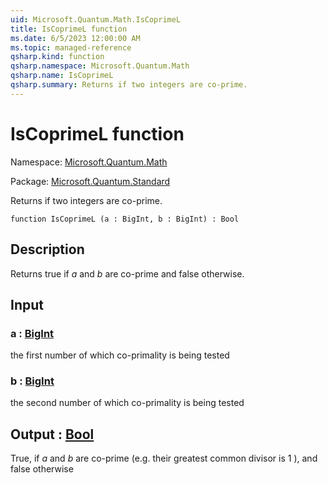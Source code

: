 ```yaml
---
uid: Microsoft.Quantum.Math.IsCoprimeL
title: IsCoprimeL function
ms.date: 6/5/2023 12:00:00 AM
ms.topic: managed-reference
qsharp.kind: function
qsharp.namespace: Microsoft.Quantum.Math
qsharp.name: IsCoprimeL
qsharp.summary: Returns if two integers are co-prime.
---
```


# IsCoprimeL function

Namespace: [Microsoft.Quantum.Math](xref:Microsoft.Quantum.Math)

Package: [Microsoft.Quantum.Standard](https://nuget.org/packages/Microsoft.Quantum.Standard)


Returns if two integers are co-prime.

```qsharp
function IsCoprimeL (a : BigInt, b : BigInt) : Bool
```


## Description

Returns true if $a$ and $b$ are co-prime and false otherwise.

## Input

### a : [BigInt](xref:microsoft.quantum.qsharp.valueliterals#bigint-literals)

the first number of which co-primality is being tested


### b : [BigInt](xref:microsoft.quantum.qsharp.valueliterals#bigint-literals)

the second number of which co-primality is being tested



## Output : [Bool](xref:microsoft.quantum.qsharp.valueliterals#bool-literals)

True, if $a$ and $b$ are co-prime (e.g. their greatest common divisor is 1 ),and false otherwise